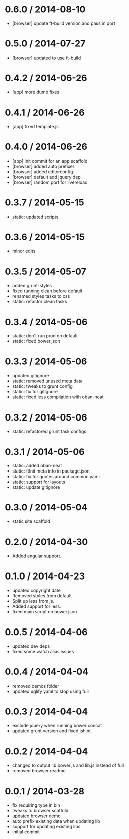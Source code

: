 
0.6.0 / 2014-08-10 
==================

  * [browser] update ft-build version and pass in port

0.5.0 / 2014-07-27 
==================

  * [browser] updated to use ft-build

0.4.2 / 2014-06-26 
==================

  * [app] more dumb fixes

0.4.1 / 2014-06-26 
==================

  * [app] fixed template.js

0.4.0 / 2014-06-26 
==================

  * [app] init commit for an app scaffold
  * [browser] added auto prefixer
  * [browser] added editorconfig
  * [browser] default add jquery dep
  * [browser] random port for livereload

0.3.7 / 2014-05-15 
==================

  * static: updated scripts

0.3.6 / 2014-05-15 
==================

  * minor edits

0.3.5 / 2014-05-07 
==================

  * added grunt-styles
  * fixed running clean before default
  * renamed styles tasks to css
  * static: refactor clean tasks

0.3.4 / 2014-05-06 
==================

  * static: don't run prod on default
  * static: fixed bower.json

0.3.3 / 2014-05-06 
==================

  * updated gitignore
  * static: removed unused meta data
  * static: tweaks to grunt config
  * static: fix for gitignore
  * static: fixed less compilation with oban-neat

0.3.2 / 2014-05-06 
==================

  * static: refactored grunt task configs

0.3.1 / 2014-05-06 
==================

  * static: added oban-neat
  * static: ftInit meta info in package.json
  * static: fix for quotes around common.yaml
  * static: support for layouts
  * static: update gitignore

0.3.0 / 2014-05-04 
==================

  * static site scaffold

0.2.0 / 2014-04-30 
==================

  * Added angular support.

0.1.0 / 2014-04-23 
==================

  * updated copyright date
  * Removed styles from default
  * Split up less from js.
  * Added support for less.
  * fixed main script on bower.json

0.0.5 / 2014-04-06 
==================

  * updated dev deps
  * fixed some watch alias issues

0.0.4 / 2014-04-04 
==================

  * removed demos folder
  * updated uglify yaml to stop using full

0.0.3 / 2014-04-04 
==================

  * exclude jquery when running bower concat
  * updated grunt version and fixed jshint

0.0.2 / 2014-04-04 
==================

  * changed to output lib.bower.js and lib.js instead of full
  * removed browser readme

0.0.1 / 2014-03-28 
==================

  * fix requiring type in bin
  * tweaks to browser scaffold
  * updated browser demo
  * auto prefix existing data when updating lib
  * support for updating existing libs
  * initial commit

